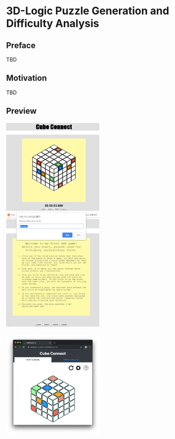 # 3D-Logic Puzzle Generation and Difficulty Analysis
## Preface
TBD
## Motivation
TBD
## Preview
<h4 v1 (without Bootstrap) />
<img src="pic_2.png" style="margin: 10 auto;" width="50%" />
<img src="pic_1.png" style="margin: 10 auto;" width="50%" /> 

<h4 v2 (with Bootstrap) />
<img src="pic_3.png" style="margin: 10 auto;" width="50%" />
